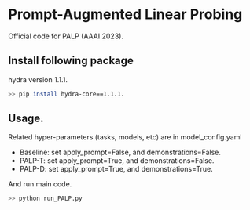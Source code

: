 # Prompt-Augmented Linear Probing
Official code for PALP (AAAI 2023).

## Install following package
hydra version 1.1.1.
```bash
>> pip install hydra-core==1.1.1. 
```

## Usage.
Related hyper-parameters (tasks, models, etc) are in model_config.yaml

* Baseline: set apply_prompt=False, and demonstrations=False.
* PALP-T: set apply_prompt=True, and demonstrations=False.
* PALP-D: set apply_prompt=True, and demonstrations=True.

And run main code.

```bash
>> python run_PALP.py
```
